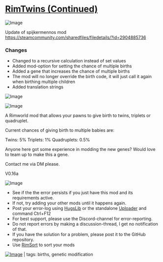 # [RimTwins (Continued)](https://steamcommunity.com/sharedfiles/filedetails/?id=3408216965)

![Image](https://i.imgur.com/buuPQel.png)

Update of spijkermennos mod https://steamcommunity.com/sharedfiles/filedetails/?id=2904885736

### Changes



-  Changed to a recursive calculation instead of set values
-  Added mod-option for setting the chance of multiple births
-  Added a gene that increases the chance of multiple births
-  The mod will no longer override the birth code, it will just call it again when birthing multiple children
-  Added translation strings



![Image](https://i.imgur.com/pufA0kM.png)
	
![Image](https://i.imgur.com/Z4GOv8H.png)

A Rimworld mod that allows your pawns to give birth to twins, triplets or quadruplet.

Current chances of giving birth to multiple babies are:
		
Twins: 5% 
Triplets: 1%
Quadruplets: 0.5%
		
Anyone here got some experience in modding the new genes? Would love to team up to make this a gene.

Contact me via DM please.
		
V0.16a

![Image](https://i.imgur.com/PwoNOj4.png)



-  See if the the error persists if you just have this mod and its requirements active.
-  If not, try adding your other mods until it happens again.
-  Post your error-log using [HugsLib](https://steamcommunity.com/workshop/filedetails/?id=818773962) or the standalone [Uploader](https://steamcommunity.com/sharedfiles/filedetails/?id=2873415404) and command Ctrl+F12
-  For best support, please use the Discord-channel for error-reporting.
-  Do not report errors by making a discussion-thread, I get no notification of that.
-  If you have the solution for a problem, please post it to the GitHub repository.
-  Use [RimSort](https://github.com/RimSort/RimSort/releases/latest) to sort your mods

 

[![Image](https://img.shields.io/github/v/release/emipa606/RimTwins?label=latest%20version&style=plastic&color=9f1111&labelColor=black)](https://steamcommunity.com/sharedfiles/filedetails/changelog/3408216965) | tags:  births,  genetic modification
